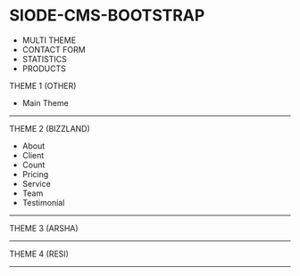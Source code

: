 # SIODE-CMS-BOOTSTRAP

- MULTI THEME
- CONTACT FORM
- STATISTICS
- PRODUCTS


THEME 1 (OTHER)
- Main Theme
<hr>

THEME 2 (BIZZLAND)
- About
- Client
- Count
- Pricing
- Service
- Team
- Testimonial
<hr>

THEME 3 (ARSHA)
<hr>

THEME 4 (RESI)
<hr>
